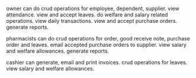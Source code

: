 owner can do
crud operations for employee, dependent, supplier. 
view attendance.
view and accept leaves.
do welfare and salary related operations.
view daily transactions.
view and accept purchase orders. 
generate reports.

pharmacists can do 
crud operations for order, good receive note, purchase order and leaves.
email accepted purchase orders to supplier.
view salary and welfare allowances.
generate reports.

cashier can generate, email and print invoices. 
crud operations for leaves.
view salary and welfare allowances.
